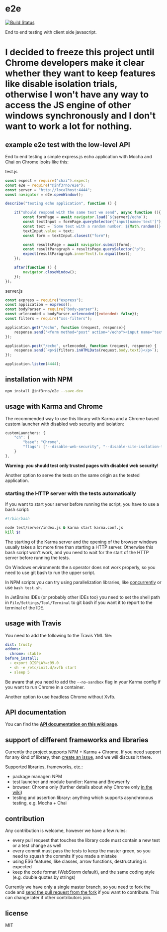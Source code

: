 # e2e

[![Build Status](https://travis-ci.org/inf3rno/e2e.svg?branch=master)](https://travis-ci.org/inf3rno/e2e)

End to end testing with client side javascript.

# I decided to freeze this project until Chrome developers make it clear whether they want to keep features like disable isolation trials, otherwise I won't have any way to access the JS engine of other windows synchronously and I don't want to work a lot for nothing.

## example e2e test with the low-level API

End to end testing a simple express.js echo application with Mocha and Chai on Chrome looks like this:

test.js
```js
const expect = require("chai").expect;
const e2e = require("@inf3rno/e2e");
const server = "http://localhost:4444";
const navigator = e2e.openWindow();

describe("testing echo application", function () {

    it("should respond with the same text we send", async function (){
        const formPage = await navigator.load(`${server}/echo`);
        const textInput = formPage.querySelector("input[name='text']");
        const text = `Some text with a random number: ${Math.random()}.`;
        textInput.value = text;
        const form = textInput.closest("form");

        const resultsPage = await navigator.submit(form);
        const resultParagraph = resultsPage.querySelector("p");
        expect(resultParagraph.innerText).to.equal(text);
    });

    after(function () {
        navigator.closeWindow();
    });
});
```

server.js
```js
const express = require("express");
const application = express();
const bodyParser = require("body-parser");
const urlencoded = bodyParser.urlencoded({extended: false});
const filters = require("xss-filters");

application.get("/echo", function (request, response){
    response.send('<form method="post" action="/echo"><input name="text" /></form>');
});

application.post("/echo", urlencoded, function (request, response) {
    response.send(`<p>${filters.inHTMLData(request.body.text)}</p>`);
});

application.listen(4444);
```


## installation with NPM

```sh
npm install @inf3rno/e2e --save-dev
```

## usage with Karma and Chrome

The recommended way to use this library with Karma and a Chrome based custom launcher with disabled web security and isolation:
```js
customLaunchers: {
    "ch": {
        "base": "Chrome",
        "flags": ["--disable-web-security", "--disable-site-isolation-trials"]
    }
},
```

**Warning: you should test only trusted pages with disabled web security!**

Another option to serve the tests on the same origin as the tested application.

### starting the HTTP server with the tests automatically

If you want to start your server before running the script, you have to use a bash script:
```sh
#!/bin/bash

node test/server/index.js & karma start karma.conf.js
kill $!
```

The starting of the Karma server and the opening of the browser windows usually takes a lot more time than starting a HTTP server.
Otherwise this bash script won't work, and you need to wait for the start of the HTTP server before running the tests.

On Windows environments the `&` operator does not work properly, so you need to use git bash to run the upper script.

In NPM scripts you can try using parallelization libraries, like [concurrently](https://github.com/kimmobrunfeldt/concurrently) or use `bash test.sh`.

In JetBrains IDEs (or probably other IDEs too) you need to set the shell path in `File/Settings/Tool/Terminal` to git bash if you want it to report to the terminal of the IDE.

## usage with Travis

You need to add the following to the Travis YML file:
```yml
dist: trusty
addons:
  chrome: stable
before_install:
  - export DISPLAY=:99.0
  - sh -e /etc/init.d/xvfb start
  - sleep 5
```

Be aware that you need to add the `--no-sandbox` flag in your Karma config if you want to run Chrome in a container.

Another option to use headless Chrome without Xvfb.

## API documentation

You can find the [**API documentation on this wiki page**](https://github.com/inf3rno/e2e/wiki/documentation).

## support of different frameworks and libraries

Currently the project supports NPM + Karma + Chrome. If you need support for any kind of library, then [create an issue](https://github.com/inf3rno/e2e/issues/new), and we will discuss it there.

Supported libraries, frameworks, etc.:
- package manager: NPM
- test launcher and module bundler: Karma and Browserify
- browser: Chrome only (further details about why Chrome only [in the wiki](https://github.com/inf3rno/e2e/wiki/browser-support-and-browser-features))
- testing and assertion library: anything which supports asynchronous testing, e.g. Mocha + Chai

## contribution

Any contribution is welcome, however we have a few rules:
 - every pull request that touches the library code must contain a new test or a test change as well
 - every commit must pass the tests to keep the master green, so you need to squash the commits if you made a mistake
 - using ES6 features, like classes, arrow functions, destructuring is expected
 - keep the code format (WebStorm default), and the same coding style (e.g. double quotes by strings)

Currently we have only a single master branch, so you need to fork the code and
[send the pull request from the fork](https://help.github.com/articles/creating-a-pull-request-from-a-fork/)
if you want to contribute. This can change later if other contributors join.

## license

MIT
